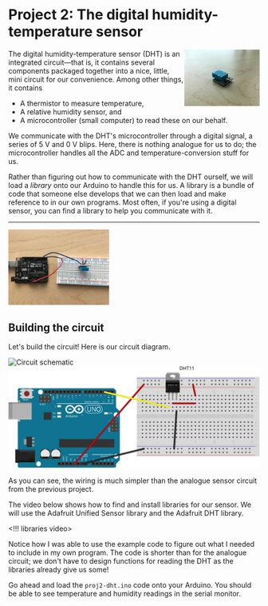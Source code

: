 # Project 2: The digital humidity-temperature sensor

<img align="right" alt="A DHT" width="30%" src="images/dht-photo.JPG">

The digital humidity-temperature sensor (DHT) is an integrated circuit—that is, it contains several components packaged together into a nice, little, mini circuit for our convenience. Among other things, it contains

* A thermistor to measure temperature,
* A relative humidity sensor, and
* A microcontroller (small computer) to read these on our behalf.

We communicate with the DHT's microcontroller through a digital signal, a series of 5 V and 0 V blips. Here, there is nothing analogue for us to do; the microcontroller handles all the ADC and temperature-conversion stuff for us.

Rather than figuring out how to communicate with the DHT ourself, we will load a *library* onto our Arduino to handle this for us. A library is a bundle of code that someone else develops that we can then load and make reference to in our own programs. Most often, if you're using a digital sensor, you can find a library to help you communicate with it.

---

<img alt="Photo of breadboard" width="40%" src="images/proj2-photo.JPG">

## Building the circuit

Let's build the circuit! Here is our circuit diagram.

![Circuit schematic](images/proj2-schem.svg)
![Breadboard diagram](images/proj2-bb.svg)

As you can see, the wiring is much simpler than the analogue sensor circuit from the previous project.

The video below shows how to find and install libraries for our sensor. We will use the Adafruit Unified Sensor library and the Adafruit DHT library.

<!!! libraries video>

Notice how I was able to use the example code to figure out what I needed to include in my own program. The code is shorter than for the analogue circuit; we don't have to design functions for reading the DHT as the libraries already give us some!

Go ahead and load the `proj2-dht.ino` code onto your Arduino. You should be able to see temperature and humidity readings in the serial monitor.
